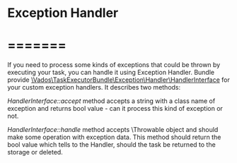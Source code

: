 Exception Handler
=
=======
=

If you need to process some kinds of exceptions that could be thrown by executing your task, you can handle it using 
Exception Handler. Bundle provide 
[\Vados\TaskExecutorBundle\Exception\Handler\HandlerInterface](../src/Exception/Handler/HandlerInterface.php) for your 
custom exception handlers. It describes two methods:

_HandlerInterface::accept_ method accepts a string with a class name of exception and returns bool value - can it 
process this kind of exception or not.

_HandlerInterface::handle_ method accepts \Throwable object and should make some operation with exception data. This 
method should return the bool value which tells to the Handler, should the task be returned to the storage or deleted. 
